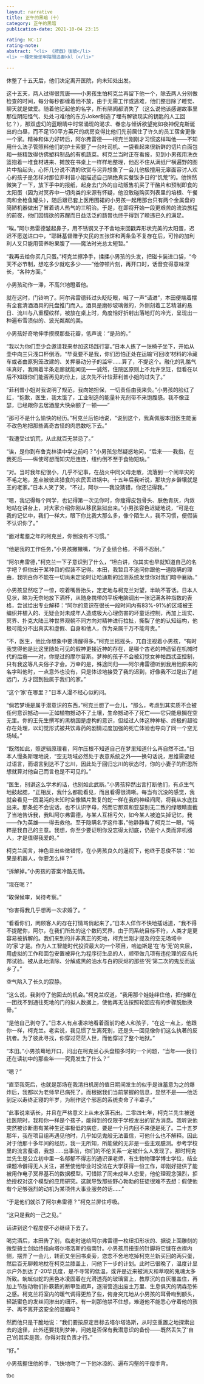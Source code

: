 ```yaml
---
layout: narrative
title: 正午的黑暗（十）
category: 正午的黑暗
publication-date: 2021-10-04 23:15

rating: NC-17
rating-note:
abstract: "<li> 《牌戲》後續</li>
<li> 一種死後坐牢陰間追妻kkl（</li>"

---
```


休整了十五天后，他们决定离开医院，向未知处出发。

这十五天，两人过得很荒唐——小男孩生怕柯克兰再留下他一个，除去两人分别做检查的时间，每分每秒都缠着他不放，由于无需工作或逃难，他们整日除了睡觉、聊天就是做爱。随着他记起他的名字，所有隔阂都消失了（这么说他该感谢故事里那位阴阳怪气、处处刁难他的东方Joker制造了埋有解锁现实的钥匙的人工回忆？），那双虚幻的蓝眼睛中时常涌现的渴求、眷恋与倾诉欲望宛如夜神倪克斯诞出的白昼，而不足150平方英尺的病房变得比他们先前居住了许久的员工宿舍更像一个家。精神和体力好转后，阿尔弗雷德——柯克兰刚刚才习惯这样叫他——不知用什么法子管照料他们的护士索要了一台吐司机、一袋看起来很新鲜的切片白面包和一些精致得仿佛塑料制品的有机蔬菜。柯克兰当时正在看报，见到小男孩用洗衣篮抱着一堆食材进来、摊放在书桌上一样样地整理，他忍不住从满纸尸横遍野的图片中抬起头，心怀几分说不清的欣赏与诧异想象了一会儿他极擅用无辜面容讨人欢心的孩子是怎样对那位菲利普小姐描述自己隔绝真实餐饭多日的“饥荒”的。他悄然微笑了一下，放下手中的报纸，起身去门外的自动贩售机买了干酪片和预制即食的太阳蛋（因为对冥界中一切肉类的来源有怀疑，他没敢碰购买列表里的培根、午餐肉和金枪鱼罐头），随后跟已套上医用围裙的小男孩一起用那台只有两个金属盘的简陋机器做出了冒着诱人热气的三明治。于是，在即将开始一段更艰苦的流浪旅程的前夜，他们因情欲的苏醒而日益活泛的肠胃也终于得到了睽违已久的满足。

“唉。”阿尔弗雷德皱起鼻子，用不锈钢叉子不舍地来回戳弄形状完美的太阳蛋，迟迟不愿送进口中，“耶稣基督赠予灾民的五张饼和两条鱼不复存在后，可怜的加利利人又只能用营养粉果腹了——魔法时光总太短暂。”

“我再去给你买几只蛋。”柯克兰擦净手，揉揉小男孩的头发，把磁卡装进口袋，“今天不必节制，想吃多少就吃多少——”他停顿片刻，再开口时，话音变得意味深长，“各种方面。”

小男孩动作一滞，不高兴地瞪着他。

就在这时，门铃响了。阿尔弗雷德转过头眨眨眼，喊了一声“请进”，本田便端着摆有全套清酒酒具的托盘推门而入。酒具是磨砂玻璃做的，外侧刻着工艺精湛的悬日、流川与八重樱纹样，被放在桌上时，角度恰好折射出落地灯的冷光，呈现出一种遍布雪渍似的、波光粼粼的美。

小男孩好奇地伸手摸摸那些花瓣，低声说：“是热的。”

“我以为你们至少会邀请我来参加这场践行宴。”日本人拣了一张椅子坐下，开始从壶中向三只浅口杯倒酒，“毕竟要不是我，你们恐怕正处在运输‘可回收‘材料的冷藏车或者由原狗笼改建的、关押暴动分子的监牢……算了，不提这个。融化的乳酪气味真好，我隔着半条走廊就能闻见——诚然，住院区原则上不允许烹饪，但看在以后不知跟你们能否再见的份上，这次先不计较菲利普小姐的过失了。”

“菲利普小姐对我说明了规范，我向她担保，一切责任由我来负。”小男孩的脸红了红，“抱歉，医生，我太饿了，工业制造的能量补充剂带不来饱腹感。我不像亚瑟，已经跟你去居酒屋大快朵颐了一顿——”

“那可不是什么愉快的经历。”柯克兰后怕地说，“说到这个，我真佩服本田医生能面不改色地把那些离奇古怪的肉悉数吃下去。”

“我遭受过饥荒，从此就百无禁忌了。”

“诶，是你到布鲁克林读中学之前吗？”小男孩忽然疑惑地问，“后来——我指，在我死后——纵使可想而知灾厄连连，纽约倒不至于食物短缺。”

“对。当时我年纪很小，几乎不记事，在战火中同父母走散，流落到一个闹旱灾的不毛之地，差点被彼此猎食的农民丢进锅中。十五年后我听说，那块穷乡僻壤就是王的老家。”日本人笑了笑，“不过，阿尔——我没猜错，你还记得我。”

“嗯，我记得每个同学，也记得第一次见你时，你瘦得皮包骨头、肤色青灰，内敛地站在讲台上，对大家介绍你刚从移民监狱出来。”小男孩容色迟疑地说，“可是在我的记忆中，我们一样大，眼下你比我大那么多，像个陌生人，我不习惯，便假装不认识你了。”

“面对耄耋之年的柯克兰，你倒没有不习惯。”

“他是我的工作任务，”小男孩撇撇嘴，“为了业绩合格，不得不忍耐。”

“阿尔弗雷德，”柯克兰一下子意识到了什么，“坦白讲，你其实也早就知道自己的名字吧？但你出于某种目的假装不记得。本田，我暂且不追问你跟他一道隐瞒的理由，我明白你不能在一切尚未定论时让哈迪斯的监测系统发觉你对我们暗中襄助。”

小男孩显然吃了一惊，咬着嘴唇抬头，定定地与柯克兰对望，半晌不答话。日本人见状，略为无奈地放下酒杯，从随身携带的平板电脑调出一张记满各种指数的表格，尝试给出专业解释：“阿尔的意识在很长一段时间内有83%-91%的区域被王编织并植入的、无疑会对未成年人造成极大心理伤害的坏童话控制，再加上现实、冥界、扑克大陆三种世界观朝不同方向对精神进行拉扯，撕裂了他的认知结构，他极可能分不出真实和虚假、自身和他人，作为亲属千万不能苛责。”

“不，医生，他比你想象中要清醒得多。”柯克兰摇摇头，兀自注视着小男孩，“有时我觉得他是比这里随处可见的假神更接近神的存在，是哪个古老的神遗留在机械时代的后裔——对，你提过的摩尔普斯。梦神的孩子不会被幻觉女神帕西忒亚控制，只有我这等凡夫俗子才会。万幸的是，殊途同归——阿尔弗雷德听到我用他原来的名字叫他时，一点意外也没有，只是体谅地接受了我的迟到，好像我不过是出了趟远门，方才回到独属于我们的家。”

“这个‘家’在哪里？”日本人漫不经心似的问。

“倘若梦境是属于潜意识的东西，”柯克兰想了一会儿，“那么，考虑到其实质不会被任何意识撼动——正如植物撼动不了土壤，生命撼动不了死亡——它只能悬搁在空无里。你的王先生撰写的黑桃国是虚构的意识，但经过人体这种神秘、终极的超验存在处理，以幻觉形式被共饮毒药的剧情过度加强的死亡体验也导向了同一个空无场域。”

“既然如此，照逻辑原理看，阿尔压根不知道自己在梦里知道什么再自然不过。”日本人慢条斯理地说，“空无场域必然处于表意系统之外——换句话说，思维需要经过语言，而语言到达不了忘川，因此处于回归忘川的状态时，你的小妻子的所思所想就算对他自己而言也是不可见的。”

“医生，别讲这么学术的话，也别如此武断。”小男孩猝然出言打断他们，有点生气地鼓起腮，“正相反，我什么都能看见，而且看得很清晰。每当有沉没的感觉，我就会看见一团混沌的未知时空像鳞片繁复的蛇一样在我的神经间爬，将我从水底拉出来。那条蛇不会说话，也不认识字母，然而它那双和亚瑟别无二致的绿眼睛直截了当地告诉我，我叫阿尔弗雷德，与某人互相亏欠，如今某人被迫失掉记忆，我——作为英雄——得去救他。至于隐瞒名字这件事，”他静静看了柯克兰一眼，“纯粹是我自己的主意。我想，你至少要证明你没忘得太彻底，仍是个人类而非机器人，才是值得我爱的。”

柯克兰闻言，神色显出些微错愕，在小男孩良久的逼视下，他终于忍俊不禁：“如果是机器人，你要怎么样？“

“拆解掉。”小男孩的答案冷酷无情。

“现在呢？”

“取保候审，尚待考察。”

“你害得我几乎想再一次求婚了。“

“看看你们，罔顾客人的存在打情骂俏起来了。”日本人佯作不快地插话道，“我不得不提醒你，阿尔，在我们所处的这个数码冥界，由于同系统目标不符，人类才是更容易被拆解的。我们来到的并非真正的死地，柯克兰刚才提及的空无场域中的‘家’才是。作为人工智能时代投资最大的一个项目，哈迪斯是‘在’与‘无’的夹层，用虚拟的工作和面包安置被异化为程序衍生品的人，顺带做几项有违伦理的反乌托邦试验。被从此地清除、分解成黑的油水与白的灰烬的那些‘死’第二次的鬼反而返乡了。”

空气陷入了长久的寂静。

“这么说，我剥夺了他回去的机会。”柯克兰叹道，“我用那个娃娃绊住他，把他绑在一团找不到通往死地的门的拟人数据上，使他再无法按照轮回应有的步骤脱胎换骨。”

“是他自己剥夺了。”日本人有点凄凉地看着面前的老人和孩子，“在这一点上，他跟你一样，柯克兰。老实说，我见惯了生离死别，还是头一回见像你们这么执著的反抗者。为了彼此寻找，你穿过茫茫人世，而他穿过了整个地狱。”

“本田。”小男孩蓦地开口，问出在柯克兰心头盘桓多时的一个问题，“当年——我们还在读初中的那些年——究竟发生了什么？”

“嗯？”

“直至我死后，也就是那场在我清扫机房的值日期间发生的似乎是谁蓄意为之的爆炸后，我都以为老师早已病死了。而根据我们当前掌握的信息，显然不是——他活到足以寿终正寝的年岁，为制作这个邪恶的系统卖命了半辈子。”

“此事说来话长，并且在严格意义上从未水落石出。二零四七年，柯克兰先生被送往医院时，我和你一样是个孩子，能得到的仅限于学校发出的官方消息。我听说他突然被诊断患有某种生还率极低的病症，要是一个月内回不来便是死了。二十五岁那年，我在项目组再遇见他时，几乎如见鬼般无法置信，可他什么也不解释。因此对于他那十多年间的经历，我一无所知，所能做的无非是一些主观臆测。参考学校里的流言蜚语，我想……出事前，你们的不伦关系一定被什么人发现了。那时柯克兰先生是公立初中里一名郁郁不得志的通识课老师，有生物物理学博士学位，结业课题冷僻得无人关注，甚至使他毕业时没法在大学获得一份工作，却刚好提供了能被用作电子冥界基石的数据模型。可惜除了同未成年人恋爱，他伦理观念强烈，拒绝授权对这个模型的应用研究。这就导致那些野心勃勃的狂徒很难不去想：假使他有个足够强烈的动机为某项伟大事业服务的话……”

“于是他们就杀了阿尔弗雷德？”柯克兰屏住呼吸。

“这只是我的一己之见。”

话讲到这个程度便不必继续下去了。

喝完酒后，本田告了别，临走时送给阿尔弗雷德一枚纽扣形状的、据说上面雕刻的微型骑士剑始终指向塔尔塔洛斯的指南针。小男孩用扭歪的针脚将它缝在衣襟内侧，摆弄了一会儿，转而又坐回书桌旁，恋恋不舍地吃掉柯克兰新买回的两只蛋，然后百无聊赖地枕在柯克兰膝盖上，问他下一步的计划。此时已很晚了，温度计显示户外到达了-20华氏度，是不寻常的低温，或许是近来被消灭和萃取的鬼魂太多所致。蜿蜒似蛇的黑色冰凌固着在光滑透亮的玻璃窗上，教厚沉的白灰覆盖住，再加上节肢动物们扑簌簌的断甲坠翅声，逐渐营造出废土万里、生息俱灭的阴森恐怖之感。柯克兰将室内的暖气调得更热了些，俯身突兀地从小男孩的耳骨吻到额头，轻舐蜜色的发丝间渗出的细汗。有一刹那他禁不住想，难道他不能悉心守着他的孩子、再不离开这安全的温箱吗？

然而他只是干脆地说：“我们要按原定目标去塔尔塔洛斯，从时空重置之地探索出去的途径，此外还要找到梦神，问她是否保有我潜意识的备份——既然丢失了‘自己’的其实是我，你得对我负责才行。”

“好。”

小男孩握住他的手，飞快地吻了一下他冰凉的、遍布沟壑的干瘦手背。

tbc
